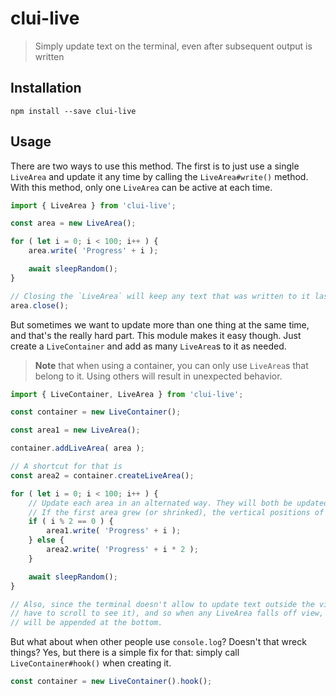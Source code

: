 # clui-live
> Simply update text on the terminal, even after subsequent output is written

## Installation
```shell
npm install --save clui-live
```

## Usage

There are two ways to use this method. The first is to just use a single `LiveArea` and update it any time by calling the `LiveArea#write()` method. With this method, only one `LiveArea` can be active at each time.
```typescript
import { LiveArea } from 'clui-live';

const area = new LiveArea();

for ( let i = 0; i < 100; i++ ) {
    area.write( 'Progress' + i );

    await sleepRandom();
}

// Closing the `LiveArea` will keep any text that was written to it last on screen and prevent any further updates. To avoid that, call area.clear().close() instead
area.close();
```

But sometimes we want to update more than one thing at the same time, and that's the really hard part. This module makes it easy though.
Just create a `LiveContainer` and add as many `LiveArea`s to it as needed. 

> **Note** that when using a container, you can only use `LiveArea`s that belong to it. Using others will result in unexpected behavior.

```typescript
import { LiveContainer, LiveArea } from 'clui-live';

const container = new LiveContainer();

const area1 = new LiveArea();

container.addLiveArea( area );

// A shortcut for that is
const area2 = container.createLiveArea();

for ( let i = 0; i < 100; i++ ) {
    // Update each area in an alternated way. They will both be updated in place
    // If the first area grew (or shrinked), the vertical positions of all areas below would adjust accordingly
    if ( i % 2 == 0 ) {
        area1.write( 'Progress' + i );
    } else {
        area2.write( 'Progress' + i * 2 );
    }

    await sleepRandom();
}

// Also, since the terminal doesn't allow to update text outside the viewport (when the text is above the buffer and you would
// have to scroll to see it), and so when any LiveArea falls off view, it's state is "forgotten" and when it updates next it 
// will be appended at the bottom.
```

But what about when other people use `console.log`? Doesn't that wreck things? Yes, but there is a simple fix for that: simply call `LiveContainer#hook()` when creating it.

```typescript
const container = new LiveContainer().hook();
```